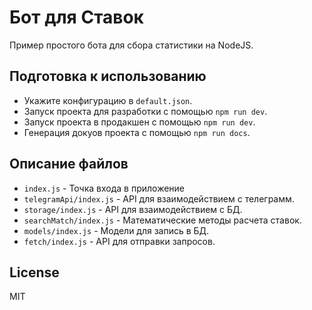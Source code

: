 # Бот для Ставок

Пример простого бота для сбора статистики на NodeJS.


## Подготовка к использованию
* Укажите конфигурацию в ```default.json```.
* Запуск проекта для разработки с помощью ```npm run dev```.
* Запуск проекта в продакшен с помощью ```npm run dev```.
* Генерация докуов проекта с помощью ```npm run docs```.

## Описание файлов
- ```index.js``` - Точка входа в приложение
- ```telegramApi/index.js``` - API для взаимодействием с телеграмм.
- ```storage/index.js``` - API для взаимодействием с БД.
- ```searchMatch/index.js``` - Математические методы расчета ставок.
- ```models/index.js``` - Модели для запись в БД.
- ```fetch/index.js``` - API для отправки запросов.


License
----

MIT
